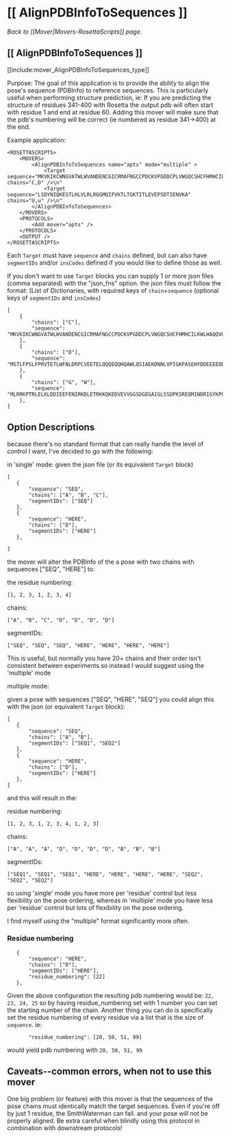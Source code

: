 # [[ AlignPDBInfoToSequences ]]
*Back to [[Mover|Movers-RosettaScripts]] page.*
## [[ AlignPDBInfoToSequences ]]

[[include:mover_AlignPDBInfoToSequences_type]]

Purpose:
The goal of this application is to provide the ability to align the pose's sequence (PDBInfo) to reference sequences.
This is particularly useful when performing structure prediction, ie:
If you are predicting the structure of residues 341-400 with Rosetta the output pdb will often start with residue 1 and end at residue 60.  Adding this mover will make sure that the pdb's numbering will be correct (ie numbered as residue 341->400) at the end.

Example application:
```
<ROSETTASCRIPTS>
	<MOVERS>
		<AlignPDBInfoToSequences name="apts" mode="multiple" >
			<Target sequence="MKVKIKCWNGVATWLWVANDENCGICRMAFNGCCPDCKVPGDDCPLVWGQCSHCFHMHCILKWLHAQQVQQHCPMCRQEWKFKE" chains="C,D" />\n"
			<Target sequence="LSDYNIQKESTLHLVLRLRGGMQIFVKTLTGKTITLEVEPSDTIENVKA" chains="U,u" />\n"
		</AlignPDBInfoToSequences>
	</MOVERS>
	<PROTOCOLS>
		<Add mover="apts" />
	</PROTOCOLS>
	<OUTPUT />
</ROSETTASCRIPTS>

```
Each `Target` must have `sequence` and `chains` defined, but can also have `segmentIDs` and/or `insCodes` defined if you would like to define those as well.

If you don't want to use `Target` blocks you can supply 1 or more json files (comma separated) with the "json_fns" option.
the json files must follow the format: (List of Dictionaries, with required keys of `chain`+`sequence` (optional keys of `segmentIDs` and `insCodes`)

```
[
	{
		"chains": ["C"],
		"sequence": "MKVKIKCWNGVATWLWVANDENCGICRMAFNGCCPDCKVPGDDCPLVWGQCSHCFHMHCILKWLHAQQVQQHCPMCRQEWKFKE"
	},
	{
		"chains": ["D"],
		"sequence": "MSTLFPSLFPRVTETLWFNLDRPCVEETELQQQEQQHQAWLQSIAEKDNNLVPIGKPASEHYDDEEEEDDEDDEDSEEDSEDDEDMQDMDEMNDYNESPDDGEVNEVDMEGNEQDQDQWMI"
	},
	{
		"chains": ["G", "W"],
		"sequence": "MLRRKPTRLELKLDDIEEFENIRKDLETRKKQKEDVEVVGGSDGEGAIGLSSDPKSREQMINDRIGYKPQPKPNNRSSQFGSLEF"
	},
]

```
## Option Descriptions

because there's no standard format that can really handle the level of control I want, I've decided to go with the following:

in 'single' mode:
given the json file (or its equivalent `Target` block)
```
[
   {
       "sequence": "SEQ",
       "chains": ["A", "B", "C"],
       "segmentIDs": ["SEQ"]
   },
   {
       "sequence": "HERE",
       "chains": ["D"],
       "segmentIDs": ["HERE"]
   },

]
```
the mover will alter the PDBInfo of the a pose with two chains with sequences ["SEQ", "HERE"] to:

the residue numbering:
```
[1, 2, 3, 1, 2, 3, 4]
```
chains:
```
["A", "B", "C", "D", "D", "D", "D"]
```
segmentIDs:
```
["SEQ", "SEQ", "SEQ", "HERE", "HERE", "HERE", "HERE"]
```

This is useful, but normally you have 20+ chains and their order isn't consistent between experiments so instead I would suggest using the 'multiple' mode

multiple mode:

given a pose with sequences ["SEQ", "HERE", "SEQ"]
you could align this with the json (or equivalent `Target` block):

```
[
   {
       "sequence": "SEQ",
       "chains": ["A", "B"],
       "segmentIDs": ["SEQ1", "SEQ2"]
   },
   {
       "sequence": "HERE",
       "chains": ["D"],
       "segmentIDs": ["HERE"]
   },
]
```
and this will result in the:

residue numbering:
```
[1, 2, 3, 1, 2, 3, 4, 1, 2, 3]
```
chains:
```
["A", "A", "A", "D", "D", "D", "D", "B", "B", "B"]
```
segmentIDs:
```
["SEQ1", "SEQ1", "SEQ1", "HERE", "HERE", "HERE", "HERE", "SEQ2", "SEQ2", "SEQ2"]
```

so using 'single' mode you have more per 'residue' control but less flexibility on the pose ordering, whereas in 'multiple' mode you have less per 'residue' control but lots of flexibility on the pose ordering.

I find myself using the "multiple" format significantly more often.

### Residue numbering
```
   {
       "sequence": "HERE",
       "chains": ["D"],
       "segmentIDs": ["HERE"],
       "residue_numbering": [22]
   },
```
Given the above configuration the resulting pdb numbering would be: `22, 23, 24, 25`
so by having residue_numbering set with 1 number you can set the starting number of the chain.
Another thing you can do is specifically set the residue numbering of every residue via a
list that is the size of `sequence`. ie:
```
       "residue_numbering": [20, 50, 51, 99]
```
would yield pdb numbering with `20, 50, 51, 99`

## Caveats--common errors, when not to use this mover

One big problem (or feature) with this mover is that the sequences of the pose chains must identically match the target sequences.  Even if you're off by just 1 residue, the SmithWaterman can fail. and your pose will not be properly aligned.  Be extra careful when blindly using this protocol in combination with downstream protocols!

 
